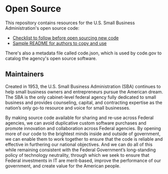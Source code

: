 # Open Source
This repository contains resources for the U.S. Small Business Administration's open source code:
- [Checklist to follow before open sourcing new code](./opensource-checklist.md)
- [Sample README for authors to copy and use](./read_me_template.md)

There's also a metadata file called code.json, which is used by code.gov to catalog the agency's open source software.

## Maintainers
Created in 1953, the U.S. Small Business Administration (SBA) continues to help small business owners and entrepreneurs pursue the American dream. The SBA is the only cabinet-level federal agency fully dedicated to small business and provides counseling, capital, and contracting expertise as the nation’s only go-to resource and voice for small businesses.

By making source code available for sharing and re-use across Federal agencies, we can avoid duplicative custom software purchases and promote innovation and collaboration across Federal agencies. By opening more of our code to the brightest minds inside and outside of government, we can enable them to work together to ensure that the code is reliable and effective in furthering our national objectives. And we can do all of this while remaining consistent with the Federal Government’s long-standing policy of technology neutrality, through which we seek to ensure that Federal investments in IT are merit-based, improve the performance of our government, and create value for the American people.
